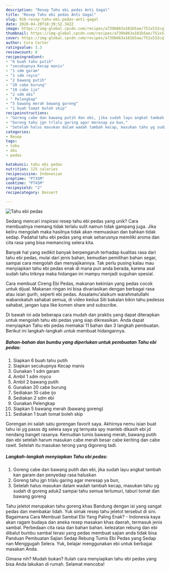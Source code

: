 ```yaml
---
description: "Resep Tahu ebi pedas Anti Gagal"
title: "Resep Tahu ebi pedas Anti Gagal"
slug: 916-resep-tahu-ebi-pedas-anti-gagal
date: 2020-04-20T18:39:52.342Z
image: https://img-global.cpcdn.com/recipes/a739b863a181b5ae/751x532cq70/tahu-ebi-pedas-foto-resep-utama.jpg
thumbnail: https://img-global.cpcdn.com/recipes/a739b863a181b5ae/751x532cq70/tahu-ebi-pedas-foto-resep-utama.jpg
cover: https://img-global.cpcdn.com/recipes/a739b863a181b5ae/751x532cq70/tahu-ebi-pedas-foto-resep-utama.jpg
author: Cora Carter
ratingvalue: 3.3
reviewcount: 8
recipeingredient:
- "6 buah tahu putih"
- "secukupnya Kecap manis"
- "1 sdm garam"
- "1 sdm royco"
- "2 bawang putih"
- "20 cabe burung"
- "10 cabe ijo"
- "2 sdm ebi"
- " Pelengkap"
- "5 bawang merah bawang goreng"
- "1 buah tomat boleh skip"
recipeinstructions:
- "Goreng cabe dan bawang putih dan ebi, jika sudah layu angkat tambah kan garam dan penyedap rasa haluskan"
- "Goreng tahu jgn trlalu garing agar meresap ya bun,"
- "Setelah halus masukan dalam wadah tambah kecap, masukan tahu yg sudah di goreng aduk2 sampai tahu semua terlumuri, taburi tomat dan bawang goreng"
categories:
- Resep
tags:
- tahu
- ebi
- pedas

katakunci: tahu ebi pedas 
nutrition: 125 calories
recipecuisine: Indonesian
preptime: "PT35M"
cooktime: "PT45M"
recipeyield: "2"
recipecategory: Dessert

---
```



![Tahu ebi pedas](https://img-global.cpcdn.com/recipes/a739b863a181b5ae/751x532cq70/tahu-ebi-pedas-foto-resep-utama.jpg)

Sedang mencari inspirasi resep tahu ebi pedas yang unik? Cara membuatnya memang tidak terlalu sulit namun tidak gampang juga. Jika keliru mengolah maka hasilnya tidak akan memuaskan dan bahkan tidak sedap. Padahal tahu ebi pedas yang enak seharusnya memiliki aroma dan cita rasa yang bisa memancing selera kita.

Banyak hal yang sedikit banyak berpengaruh terhadap kualitas rasa dari tahu ebi pedas, mulai dari jenis bahan, kemudian pemilihan bahan segar, sampai cara mengolah dan menyajikannya. Tak perlu pusing kalau mau menyiapkan tahu ebi pedas enak di mana pun anda berada, karena asal sudah tahu triknya maka hidangan ini mampu menjadi suguhan spesial.

Cara membuat Cireng Ebi Pedas, makanan kekinian yang pedas cocok untuk dijual. Makanan ringan ini bisa divariasikan dengan berbagai rasa atau isian gurih, seperti ebi pedas. Assalamu&#39;alaikum warahmatullahi wabarokatuh sahabat semua, di video kedua Siti bakalan bikin tahu pedesss sahabat, jangan lupa like komen share and subscribe.


Di bawah ini ada beberapa cara mudah dan praktis yang dapat diterapkan untuk mengolah tahu ebi pedas yang siap dikreasikan. Anda dapat menyiapkan Tahu ebi pedas memakai 11 bahan dan 3 langkah pembuatan. Berikut ini langkah-langkah untuk membuat hidangannya.

<!--inarticleads1-->

##### Bahan-bahan dan bumbu yang diperlukan untuk pembuatan Tahu ebi pedas:

1. Siapkan 6 buah tahu putih
1. Siapkan secukupnya Kecap manis
1. Gunakan 1 sdm garam
1. Ambil 1 sdm royco
1. Ambil 2 bawang putih
1. Gunakan 20 cabe burung
1. Sediakan 10 cabe ijo
1. Sediakan 2 sdm ebi
1. Gunakan  Pelengkap
1. Siapkan 5 bawang merah (bawang goreng)
1. Sediakan 1 buah tomat boleh skip


Gorengan ini salah satu gorengan favorit saya. Akhirnya nemu isian buat tahu isi yg passs dg selera saya yg ternyata spy manteb dikasih ebi jd nendang banget rasanya. Kemudian tumis bawang merah, bawang putih dan ebi setelah harum masukan cabe merah besar cabe keriting dan cabe rawit. Setelah itu masukan terong yang digoreng tadi. 

<!--inarticleads2-->

##### Langkah-langkah menyiapkan Tahu ebi pedas:

1. Goreng cabe dan bawang putih dan ebi, jika sudah layu angkat tambah kan garam dan penyedap rasa haluskan
1. Goreng tahu jgn trlalu garing agar meresap ya bun,
1. Setelah halus masukan dalam wadah tambah kecap, masukan tahu yg sudah di goreng aduk2 sampai tahu semua terlumuri, taburi tomat dan bawang goreng


Tahu jeletot merupakan tahu goreng khas Bandung dengan isi yang sangat pedas dan membakar lidah. Yuk simak resep tahu jeletot tersebut di sini. Bagaimana Cara Membuat Sambal Ebi Yang Paling Enak? - Indonesia kaya akan ragam budaya dan aneka resep masakan khas daerah, termasuk jenis sambal. Perbedaan cita rasa dan bahan bahan. kelezatan rebung dan ebi dibalut bumbu sambal terasi yang pedas membuat sajian anda tidak bisa Panduan Pembuatan Sajian Sedap Rebung Tumis Ebi Pedas yang Sedap nan Menggugah Selera. Yuk, belajar menggunakan ebi untuk berbagai masakan Anda. 

Gimana nih? Mudah bukan? Itulah cara menyiapkan tahu ebi pedas yang bisa Anda lakukan di rumah. Selamat mencoba!
